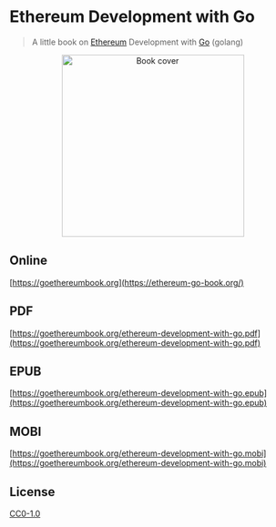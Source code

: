 # Ethereum Development with Go

> A little book on [Ethereum](https://www.ethereum.org/) Development with [Go](https://golang.org/) (golang)

<p align="center">
  <a href="https://goethereumbook.org"><img src="https://github.com/miguelmota/ethereum-development-with-go-book/raw/master/assets/cover.jpg" width="320" alt="Book cover" /></a>
</p>

## Online

[https://goethereumbook.org](https://ethereum-go-book.org/)

## PDF

[https://goethereumbook.org/ethereum-development-with-go.pdf](https://goethereumbook.org/ethereum-development-with-go.pdf)

## EPUB

[https://goethereumbook.org/ethereum-development-with-go.epub](https://goethereumbook.org/ethereum-development-with-go.epub)

## MOBI

[https://goethereumbook.org/ethereum-development-with-go.mobi](https://goethereumbook.org/ethereum-development-with-go.mobi)

## License

[CC0-1.0](./LICENSE.md)

